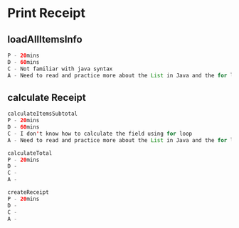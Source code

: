 # Print Receipt

## loadAllItemsInfo
```java
P - 20mins
D - 60mins
C - Not familiar with java syntax
A - Need to read and practice more about the List in Java and the for loop
```

## calculate Receipt

```java
calculateItemsSubtotal
P - 20mins
D - 60mins
C - I don't know how to calculate the field using for loop
A - Need to read and practice more about the List in Java and the for loop
```

```java
calculateTotal
P - 20mins
D - 
C -
A -
```

```java
createReceipt
P - 20mins
D - 
C -
A -
```